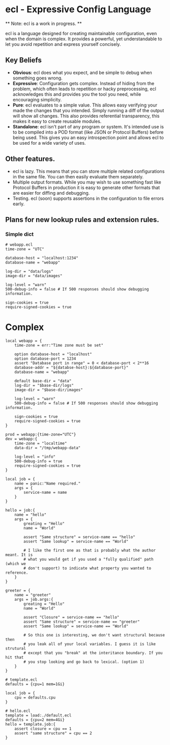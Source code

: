 # ecl - Expressive Config Language

** Note: ecl is a work in progress. **

ecl is a language designed for creating maintainable configuration, even when the domain is complex. It provides a powerful, yet understandable to let you avoid repetition and express yourself concisely.

## Key Beliefs

- **Obvious**: ecl does what you expect, and be simple to debug when something goes wrong.
- **Expressive**: Configuration gets complex. Instead of hiding from the problem, which often leads to repetition or hacky preprocessing, ecl acknowledges this and provides you the tool you need, while encouraging simplicity.
- **Pure**: ecl evaluates to a simple value. This allows easy verifying your made the changes that you intended. Simply running a diff of the output will show all changes. This also provides referential transparency, this makes it easy to create reusable modules.
- **Standalone**: ecl isn't part of any program or system. It's intended use is to be compiled into a POD format (like JSON or Protocol Buffers) before being used. This gives you an easy introspection point and allows ecl to be used for a wide variety of uses.

## Other features.

- ecl is lazy. This means that you can store multiple related configurations in the same file. You can then easily evaluate them separately.
- Multiple output formats. While you may wish to use something fast like Protocol Buffers in production it is easy to generate other formats that are easier for diffing and debugging.
- Testing. ecl (soon) supports assertions in the configuration to file errors early.

## Plans for new lookup rules and extension rules.

### Simple dict

```
# webapp.ecl
time-zone = "UTC"

database-host = "localhost:1234"
database-name = "webapp"

log-dir = "data/logs"
image-dir = "data/images"

log-level = "warn"
500-debug-info = false # If 500 responses should show debugging information.

sign-cookies = true
require-signed-cookies = true
```

# Complex

```
local webapp = {
	time-zone = err:"Time zone must be set"

	option database-host = "localhost"
	option database-port = 1234
	assert "Database port in range" = 0 < database-port < 2**16
	database-addr = "${databse-host}:${database-port}"
	database-name = "webapp"

	default base-dir = "data"
	log-dir = "$base-dir/logs"
	image-dir = "$base-dir/images"

	log-level = "warn"
	500-debug-info = false # If 500 responses should show debugging information.

	sign-cookies = true
	require-signed-cookies = true
}

prod = webapp:{time-zone="UTC"}
dev = webapp:{
	time-zone = "localtime"
	data-dir = "/tmp/webapp-data"

	log-level = "info"
	500-debug-info = true
	require-signed-cookies = true
}
```

```
local job = {
	name = panic:"Name required."
	args = {
		service-name = name
	}
}

hello = job:{
	name = "hello"
	args = {
		greating = "Hello"
		name = "World"

		assert "Same structure" = service-name == "hello"
		assert "Same lookup" = service-name == "World"

		# I like the first one as that is probably what the author meant. It is
		# what you would get if you used a "fully qualified" path (which we
		# don't support) to indicate what property you wanted to reference.
	}
}

greeter = {
	name = "greeter"
	args = job.args:{
		greating = "Hello"
		name = "World"

		assert "Closure" = service-name == "hello"
		assert "Same structure" = service-name == "greeter"
		assert "Same lookup" = service-name == "World"

		# So this one is interesting, we don't want structural because then
		# you leak all of your local variables. I guess it is like strutural
		# except that you "break" at the interitance boundary. If you hit that
		# you stop looking and go back to lexical. (option 1)
	}
}
```

```
# template.ecl
defaults = {cpu=1 mem=1Gi}

local job = {
	cpu = defaults.cpu
}

# hello.ecl
template = load:./default.ecl
defaults = {cpu=2 mem=4Gi}
hello = template.job:{
	assert closure = cpu == 1
	assert "same structure" = cpu == 2
}
```

